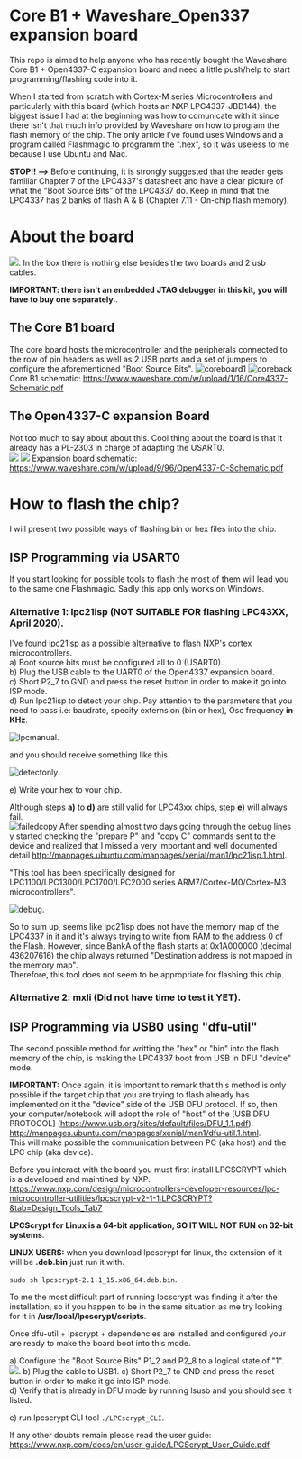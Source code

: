 # Core B1 + Waveshare_Open337 expansion board
This repo is aimed to help anyone who has recently bought the Waveshare Core B1 + Open4337-C expansion board and need a little push/help to start programming/flashing code into it.

When I started from scratch with Cortex-M series Microcontrollers and particularly with this board (which hosts an NXP LPC4337-JBD144), the biggest issue I had at the beginning was how to comunicate with it since there isn't that much info provided by Waveshare on how to program the flash memory of the chip. The only article I've found uses Windows and a program called Flashmagic to programm the ".hex", so it was useless to me because I use Ubuntu and Mac.

**STOP!! -->** Before continuing, it is strongly suggested that the reader gets familiar Chapter 7 of the LPC4337's datasheet and have a clear picture of what the "Boot Source Bits" of the LPC4337 do. 
Keep in mind that the LPC4337 has 2 banks of flash A & B (Chapter 7.11 - On-chip flash memory). 

# About the board
![](https://github.com/snorkman88/Waveshare_Open337/blob/master/all_together.jpg). 
In the box there is nothing else besides the two boards and 2 usb cables.  

**IMPORTANT: there isn't an embedded JTAG debugger in this kit, you will have to buy one separately.**. 

## The Core B1 board
The core board hosts the microcontroller and the peripherals connected to the row of pin headers as well as 2 USB ports and a set of jumpers to configure the aforementioned "Boot Source Bits".
![coreboard1](https://github.com/snorkman88/Waveshare_Open337/blob/master/core_front.jpg)
![coreback](https://github.com/snorkman88/Waveshare_Open337/blob/master/core_back.jpg)
Core B1 schematic: https://www.waveshare.com/w/upload/1/16/Core4337-Schematic.pdf

## The Open4337-C expansion Board
Not too much to say about about this. Cool thing about the board is that it already has a PL-2303 in charge of adapting the USART0.  
![](https://github.com/snorkman88/Waveshare_Open337/blob/master/expansion_board.jpg)
![](https://github.com/snorkman88/Waveshare_Open337/blob/master/uart_on_expansion.jpg)
Expansion board schematic: https://www.waveshare.com/w/upload/9/96/Open4337-C-Schematic.pdf

# How to flash the chip?
I will present two possible ways of flashing bin or hex files into the chip.

## ISP Programming via USART0
If you start looking for possible tools to flash the most of them will lead you to the same one Flashmagic. Sadly this app only works on Windows.
### Alternative 1: lpc21isp (NOT SUITABLE FOR flashing LPC43XX, April 2020). 
I've found lpc21isp as a possible alternative to flash NXP's cortex microcontrollers.  
a) Boot source bits must be configured all to 0 (USART0).  
b) Plug the USB cable to the UART0 of the Open4337 expansion board.  
c) Short P2_7 to GND and press the reset button in order to make it go into ISP mode.  
d) Run lpc21isp to detect your chip. Pay attention to the parameters that you need to pass i.e: baudrate, specify externsion (bin or hex), Osc frequency **in KHz**.


![lpcmanual](https://github.com/snorkman88/Waveshare_Open337/blob/master/lpcmanual.png).  

and you should receive something like this.   

![detectonly](https://github.com/snorkman88/Waveshare_Open337/blob/master/detectonly.png).  


e) Write your hex to your chip. 

Although steps **a)** to **d)** are still valid for LPC43xx chips, step **e)** will always fail.  
![failedcopy](https://github.com/snorkman88/Waveshare_Open337/blob/master/failedcopy.png)
After spending almost two days going through the debug lines y started checking the "prepare P" and "copy C" commands sent to the device and realized that I missed a very important and well documented detail http://manpages.ubuntu.com/manpages/xenial/man1/lpc21isp.1.html. 

"This tool has been specifically designed for LPC1100/LPC1300/LPC1700/LPC2000 series ARM7/Cortex-M0/Cortex-M3 microcontrollers".  

![debug](https://github.com/snorkman88/Waveshare_Open337/blob/master/debug.png). 

So to sum up, seems like lpc21isp does not have the memory map of the LPC4337 in it and it's always trying to write from RAM to the address 0 of the Flash. However, since BankA of the flash starts at 0x1A000000 (decimal 436207616) the chip always returned "Destination address is not mapped in the memory map".  
Therefore, this tool does not seem to be appropriate for flashing this chip.  


### Alternative 2: mxli (Did not have time to test it YET). 

## ISP Programming via USB0 using "dfu-util"
The second possible method for writting the "hex" or "bin" into the flash memory of the chip, is making the LPC4337 boot from USB in DFU "device" mode. 

**IMPORTANT:** Once again, it is important to remark that this method is only possible if the target chip that you are trying to flash already has implemented on it the "device" side of the USB DFU protocol. If so, then your computer/notebook will adopt the role of "host" of the [USB DFU PROTOCOL] (https://www.usb.org/sites/default/files/DFU_1.1.pdf). 
http://manpages.ubuntu.com/manpages/xenial/man1/dfu-util.1.html.  
This will make possible the communication between PC (aka host) and the LPC chip (aka device). 

Before you interact with the board you must first install LPCSCRYPT which is a developed and maintined by NXP.  
https://www.nxp.com/design/microcontrollers-developer-resources/lpc-microcontroller-utilities/lpcscrypt-v2-1-1:LPCSCRYPT?&tab=Design_Tools_Tab7

**LPCScrypt for Linux is a 64-bit application, SO IT WILL NOT RUN on 32-bit systems**.  

**LINUX USERS:** when you download lpcscrypt for linux, the extension of it will be **.deb.bin** just run it with. 

`sudo sh lpcscrypt-2.1.1_15.x86_64.deb.bin`.  

To me the most difficult part of running lpcscrypt was finding it after the installation, so if you happen to be in the same situation as me try looking for it in **/usr/local/lpcscrypt/scripts**.  

Once dfu-util + lpscrypt + dependencies are installed and configured your are ready to make the board boot into this mode. 

a) Configure the "Boot Source Bits" P1_2 and P2_8 to a logical state of "1".  
![](https://github.com/snorkman88/Waveshare_Open337/blob/master/boot_from_usb0.jpg). 
b) Plug the cable to USB1. 
c) Short P2_7 to GND and press the reset button in order to make it go into ISP mode.  
d) Verify that is already in DFU mode by running lsusb and you should see it listed. 

e) run lpcscrypt CLI tool `./LPCscrypt_CLI`. 

If any other doubts remain please read the user guide: https://www.nxp.com/docs/en/user-guide/LPCScrypt_User_Guide.pdf
